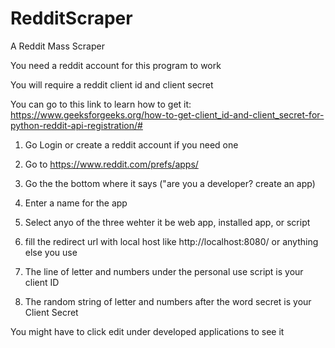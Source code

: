 # RedditScraper
A Reddit Mass Scraper

You need a reddit account for this program to work

You will require a reddit  client id and client secret

You can go to this link to learn how to get it: https://www.geeksforgeeks.org/how-to-get-client_id-and-client_secret-for-python-reddit-api-registration/#

1. Go Login or create a reddit account if you need one

2. Go to https://www.reddit.com/prefs/apps/

3. Go the the bottom where it says ("are you a developer? create an app)

4. Enter a name for the app

5. Select anyo of the three wehter it be web app, installed app, or script

6. fill the redirect url with local host like http://localhost:8080/ or anything else you use

7. The  line of letter and numbers under the personal use script is your client ID

8. The random string of letter and numbers after the word secret is your Client Secret

 You might have to click edit under developed applications to see it
